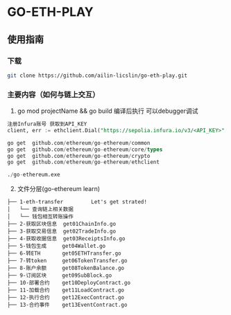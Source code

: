 # GO-ETH-PLAY


## 使用指南
### 下载
```bash
git clone https://github.com/ailin-licslin/go-eth-play.git
```
### 主要内容（如何与链上交互）
1. go mod projectName  && go build 编译后执行 可以debugger调试
```sql
注册Infura账号 获取到API_KEY
client, err := ethclient.Dial("https://sepolia.infura.io/v3/<API_KEY>"

go get  github.com/ethereum/go-ethereum/common
go get	github.com/ethereum/go-ethereum/core/types
go get	github.com/ethereum/go-ethereum/crypto
go get	github.com/ethereum/go-ethereum/ethclient

./go-ethereum.exe
```

2. 文件分层(go-ethereum learn)  
```
├── 1-eth-transfer         Let's get strated!
│   └── 查询链上相关数据
│   └── 钱包相互转账操作
├── 2-获取区块信息  get01ChainInfo.go 
├── 3-获取交易信息  get02TradeInfo.go
├── 4-获取收据信息  get03ReceiptsInfo.go
├── 5-钱包生成     get04Wallet.go  
├── 6-转ETH       get05ETHTransfer.go
├── 7-转token     get06TokenTransfer.go
├── 8-账户余额     get08TokenBalance.go
├── 9-订阅区块     get09SubBlock.go
├── 10-部署合约    get10DeployContract.go
├── 11-加载合约    get11LoadContract.go
├── 12-执行合约    get12ExecContract.go
├── 13-合约事件    get13EventContract.go
```


